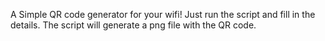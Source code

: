 A Simple QR code generator for your wifi!
Just run the script and fill in the details. The script will generate a png file with the QR code. 